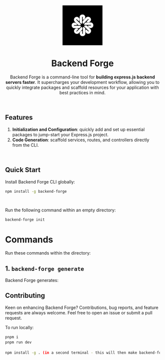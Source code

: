 <p align="center">
  <picture>
  <img src="https://github.com/alexbennycodes/backend-forge/blob/main/backend-forge.jpg?raw=true" width="130" alt="Logo for Backend Forge">
</picture>
</p>

<h1 align="center">
  Backend Forge
</h1>

<p align="center">Backend Forge is a command-line tool for <strong>building express.js backend servers faster</strong>. It supercharges your development workflow, allowing you to quickly integrate packages and scaffold resources for your application with best practices in mind.</p>

<br />

## Features

1. **Initialization and Configuration**: quickly add and set up essential packages to jump-start your Express.js project.
2. **Code Generation**: scaffold services, routes, and controllers directly from the CLI.

<br />

## Quick Start

Install Backend Forge CLI globally:

```bash
npm install -g backend-forge
```

<br />

Run the following command within an empty directory:

```bash
backend-forge init
```

# Commands

Run these commands within the directory:

## 1. `backend-forge generate`

Backend Forge generates:

## Contributing

Keen on enhancing Backend Forge? Contributions, bug reports, and feature requests are always welcome. Feel free to open an issue or submit a pull request.

To run locally:

```sh
pnpm i
pnpm run dev

npm install -g . (in a second terminal - this will then make backend-forge available across your machine using "backend-forge *command*")
```
